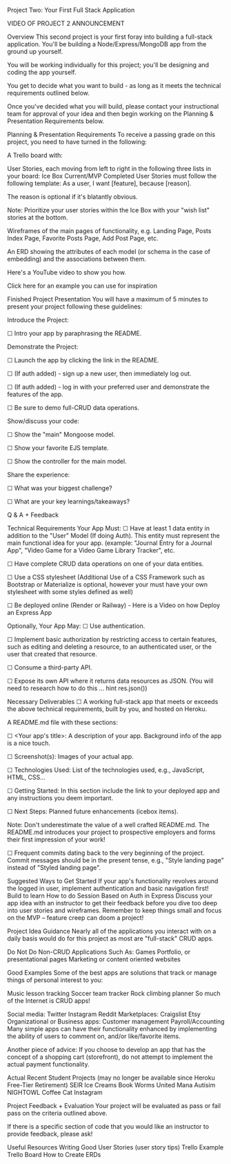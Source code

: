 Project Two: Your First Full Stack Application



VIDEO OF PROJECT 2 ANNOUNCEMENT

Overview
This second project is your first foray into building a full-stack application. You'll be building a Node/Express/MongoDB app from the ground up yourself.

You will be working individually for this project; you'll be designing and coding the app yourself.

You get to decide what you want to build - as long as it meets the technical requirements outlined below.

Once you've decided what you will build, please contact your instructional team for approval of your idea and then begin working on the Planning & Presentation Requirements below.




Planning & Presentation Requirements
To receive a passing grade on this project, you need to have turned in the following:

A Trello board with:

User Stories, each moving from left to right in the following three lists in your board:
Ice Box
Current/MVP
Completed
User Stories must follow the following template: As a user, I want [feature], because [reason].

The reason is optional if it's blatantly obvious.



Note: Prioritize your user stories within the Ice Box with your "wish list" stories at the bottom.

Wireframes of the main pages of functionality, e.g. Landing Page, Posts Index Page, Favorite Posts Page, Add Post Page, etc.

An ERD showing the attributes of each model (or schema in the case of embedding) and the associations between them.



Here's a YouTube video to show you how.

Click here for an example you can use for inspiration

Finished Project Presentation
You will have a maximum of 5 minutes to present your project following these guidelines:

Introduce the Project:

☐ Intro your app by paraphrasing the README.

Demonstrate the Project:

☐ Launch the app by clicking the link in the README.

☐ (If auth added) - sign up a new user, then immediately log out.

☐ (If auth added) - log in with your preferred user and demonstrate the features of the app.

☐ Be sure to demo full-CRUD data operations.

Show/discuss your code:

☐ Show the "main" Mongoose model.

☐ Show your favorite EJS template.

☐ Show the controller for the main model.

Share the experience:

☐ What was your biggest challenge?

☐ What are your key learnings/takeaways?

Q & A + Feedback




Technical Requirements
Your App Must:
☐ Have at least 1 data entity in addition to the "User" Model (If doing Auth). This entity must represent the main functional idea for your app. (example: "Journal Entry for a Journal App", "Video Game for a Video Game Library Tracker", etc.

☐ Have complete CRUD data operations on one of your data entities.

☐ Use a CSS stylesheet (Additional Use of a CSS Framework such as Bootstrap or Materialize is optional, however your must have your own stylesheet with some styles defined as well)

☐ Be deployed online (Render or Railway) - Here is a Video on how Deploy an Express App




Optionally, Your App May:
☐ Use authentication.

☐ Implement basic authorization by restricting access to certain features, such as editing and deleting a resource, to an authenticated user, or the user that created that resource.

☐ Consume a third-party API.

☐ Expose its own API where it returns data resources as JSON. (You will need to research how to do this ... hint res.json())




Necessary Deliverables
☐ A working full-stack app that meets or exceeds the above technical requirements, built by you, and hosted on Heroku.

A README.md file with these sections:

☐ <Your app's title>: A description of your app. Background info of the app is a nice touch.

☐ Screenshot(s): Images of your actual app.

☐ Technologies Used: List of the technologies used, e.g., JavaScript, HTML, CSS...

☐ Getting Started: In this section include the link to your deployed app and any instructions you deem important.

☐ Next Steps: Planned future enhancements (icebox items).

Note: Don't underestimate the value of a well crafted README.md. The README.md introduces your project to prospective employers and forms their first impression of your work!

☐ Frequent commits dating back to the very beginning of the project. Commit messages should be in the present tense, e.g., "Style landing page" instead of "Styled landing page".




Suggested Ways to Get Started
If your app's functionality revolves around the logged in user, implement authentication and basic navigation first! Build to learn How to do Session Based on Auth in Express
Discuss your app idea with an instructor to get their feedback before you dive too deep into user stories and wireframes.
Remember to keep things small and focus on the MVP – feature creep can doom a project!



Project Idea Guidance
Nearly all of the applications you interact with on a daily basis would do for this project as most are "full-stack" CRUD apps.




Do Not Do Non-CRUD Applications Such As:
Games
Portfolio, or presentational pages
Marketing or content oriented websites



Good Examples
Some of the best apps are solutions that track or manage things of personal interest to you:

Music lesson tracking
Soccer team tracker
Rock climbing planner
So much of the Internet is CRUD apps!

Social media:
Twitter
Instagram
Reddit
Marketplaces:
Craigslist
Etsy
Organizational or Business apps:
Customer management
Payroll/Accounting
Many simple apps can have their functionality enhanced by implementing the ability of users to comment on, and/or like/favorite items.

Another piece of advice: If you choose to develop an app that has the concept of a shopping cart (storefront), do not attempt to implement the actual payment functionality.




Actual Recent Student Projects (may no longer be available since Heroku Free-Tier Retirement)
SEIR Ice Creams
Book Worms United
Mana Autisim
NIGHTOWL Coffee
Cat Instagram



Project Feedback + Evaluation
Your project will be evaluated as pass or fail pass on the criteria outlined above.

If there is a specific section of code that you would like an instructor to provide feedback, please ask!




Useful Resources
Writing Good User Stories (user story tips)
Trello
Example Trello Board
How to Create ERDs

